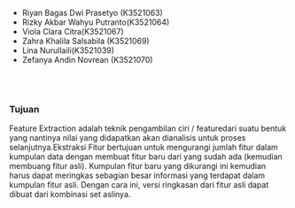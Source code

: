 <ul>
<li>Riyan Bagas Dwi Prasetyo (K3521063)</li>
<li>Rizky Akbar Wahyu Putranto(K3521064)</li> 
<li>Viola Clara Citra(K3521067)</li> 
<li>Zahra Khalila Salsabila (K3521069)</li>
<li>Lina Nurullaili(K3521039)</li>
<li>Zefanya Andin Novrean (K3521070)</li>
</ul>

<br><br>
<h3>Tujuan</h3>
<p>Feature  Extraction  adalah  teknik  pengambilan  ciri  /  featuredari suatu  bentuk  yang  nantinya  nilai  yang  didapatkan  akan  dianalisis  untuk proses  selanjutnya.Ekstraksi  Fitur  bertujuan  untuk  mengurangi  jumlah  fitur  dalam kumpulan data  dengan  membuat  fitur baru dari  yang sudah  ada  (kemudian membuang  fitur  asli).  Kumpulan  fitur  baru  yang  dikurangi  ini  kemudian harus  dapat  meringkas  sebagian  besar  informasi  yang  terdapat  dalam kumpulan  fitur  asli.  Dengan  cara  ini,  versi  ringkasan  dari  fitur  asli  dapat dibuat dari kombinasi set aslinya.</p>
